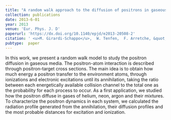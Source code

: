 ```yaml
---
title: "A random walk approach to the diffusion of positrons in gaseous media"
collection: publications
date: 2013-6-01
year: 2013
venue: 'Eur. Phys. J. D'
paperurl: 'https://dx.doi.org/10.1140/epjd/e2013-20508-2'
citation: ' <u>M. Girardi-Schappo</u>,  W. Tenfen,  F. Arretche, &quot;A random walk approach to the diffusion of positrons in gaseous media.&quot; Eur. Phys. J. D, 2013.'
pubtype:  paper
---
```

In this work, we present a random walk model to study the positron diffusion in gaseous media. The positron-atom interaction is described through positron-target cross sections. The main idea is to obtain how much energy a positron transfer to the environment atoms, through ionizations and electronic excitations until its annihilation, taking the ratio between each energetically available collision channel to the total one as the probability for each process to occur. As a first application, we studied how the positron diffuse in gases of helium, neon, argon and their mixtures. To characterize the positron dynamics in each system, we calculated the radiation profile generated from the annihilation, their diffusion profiles and the most probable distances for excitation and ionization.